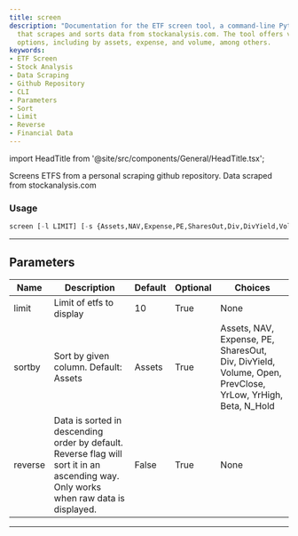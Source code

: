 ```yaml
---
title: screen
description: "Documentation for the ETF screen tool, a command-line Python application"
  that scrapes and sorts data from stockanalysis.com. The tool offers various sorting
  options, including by assets, expense, and volume, among others.
keywords:
- ETF Screen
- Stock Analysis
- Data Scraping
- Github Repository
- CLI
- Parameters
- Sort
- Limit
- Reverse
- Financial Data
---
```


import HeadTitle from '@site/src/components/General/HeadTitle.tsx';

<HeadTitle title="etf/screener/screen - Reference | OpenBB Terminal Docs" />

Screens ETFS from a personal scraping github repository. Data scraped from stockanalysis.com

### Usage

```python
screen [-l LIMIT] [-s {Assets,NAV,Expense,PE,SharesOut,Div,DivYield,Volume,Open,PrevClose,YrLow,YrHigh,Beta,N_Hold}] [-r]
```

---

## Parameters

| Name | Description | Default | Optional | Choices |
| ---- | ----------- | ------- | -------- | ------- |
| limit | Limit of etfs to display | 10 | True | None |
| sortby | Sort by given column. Default: Assets | Assets | True | Assets, NAV, Expense, PE, SharesOut, Div, DivYield, Volume, Open, PrevClose, YrLow, YrHigh, Beta, N_Hold |
| reverse | Data is sorted in descending order by default. Reverse flag will sort it in an ascending way. Only works when raw data is displayed. | False | True | None |

---
